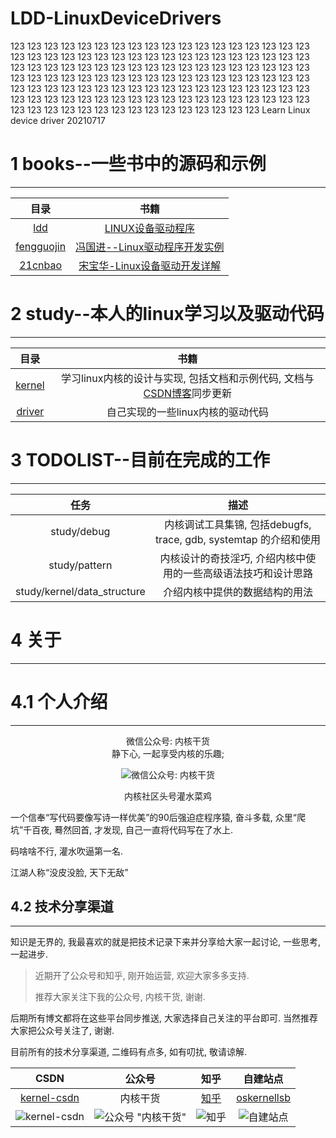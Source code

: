 LDD-LinuxDeviceDrivers
=======
123 123 123 123 123 123 123 123 123 123 123 123 123 123 123 123 123 123 123 123 123 123 123 123 123 123 123 123 123 123 123 123 123 123 123 123 123 123 123 123 123 123 123 123 123 123 123 123 123 123 123 123 123 123 123 123 123 123 123 123 123 123 123 123 123 123 123 123 123 123 123 123 123 123 123 123 123 123 123 123 123 123 123 123 123 123 123 123 123 123 123 123 123 123 123 123 123 123 123 123 123 123 123 123 123 123 123 123 123 123 123 123 123 123 123 123 123 123 123 123 123 123 123 Learn Linux device driver 20210717



# 1  books--一些书中的源码和示例
-------

| 目录 | 书籍 |
|:------:|:------:|
|  [ldd](https://github.com/gatieme/LDD-LinuxDeviceDrivers/tree/master/books/ldd)           | [LINUX设备驱动程序]()                  |
| [fengguojin](https://github.com/gatieme/LDD-LinuxDeviceDrivers/tree/master/books/fengguojin) | [冯国进--Linux驱动程序开发实例](http://book.51cto.com/art/201205/337656.htm)   |
| [21cnbao](https://github.com/gatieme/LDD-LinuxDeviceDrivers/tree/master/books/21cnbao)    | [宋宝华-Linux设备驱动开发详解](http://21cnbao.blog.51cto.com)                            |



# 2  study--本人的linux学习以及驱动代码
-------

| 目录 | 书籍 |
|:------:|:------:|
| [kernel](https://github.com/gatieme/LDD-LinuxDeviceDrivers/tree/master/study/kernel)    | 学习linux内核的设计与实现, 包括文档和示例代码, 文档与[CSDN博客](http://blog.csdn.net/gatieme/article/details/51456569)同步更新 |
| [driver](https://github.com/gatieme/LDD-LinuxDeviceDrivers/tree/master/study/driver)     | 自己实现的一些linux内核的驱动代码 |



# 3  TODOLIST--目前在完成的工作
-------

| 任务 | 描述 |
|:----:|:----:|
| study/debug                   | 内核调试工具集锦, 包括debugfs, trace, gdb, systemtap 的介绍和使用     |
| study/pattern                 | 内核设计的奇技淫巧, 介绍内核中使用的一些高级语法技巧和设计思路        |
| study/kernel/data_structure   | 介绍内核中提供的数据结构的用法                                        |


# 4 关于
-------

# 4.1 个人介绍
-------

<div align="center">
微信公众号: 内核干货
<br>
静下心, 一起享受内核的乐趣;

![微信公众号: 内核干货](./wechat_mp_qrcode.jpg)

内核社区头号灌水菜鸡
</div>

一个信奉“写代码要像写诗一样优美”的90后强迫症程序猿, 奋斗多载, 众里“爬坑”千百夜, 蓦然回首, 才发现, 自己一直将代码写在了水上. 

码啥啥不行, 灌水吹逼第一名. 

江湖人称“没皮没脸, 天下无敌”


## 4.2 技术分享渠道
-------


知识是无界的, 我最喜欢的就是把技术记录下来并分享给大家一起讨论, 一些思考, 一起进步. 


> 近期开了公众号和知乎, 刚开始运营, 欢迎大家多多支持. 
>
> 推荐大家关注下我的公众号, 内核干货, 谢谢. 

后期所有博文都将在这些平台同步推送, 大家选择自己关注的平台即可. 当然推荐大家把公众号关注了, 谢谢. 

目前所有的技术分享渠道, 二维码有点多, 如有叨扰, 敬请谅解.

| CSDN | 公众号 | 知乎 | 自建站点 |
|:--------:|:---------:|:------:|:------------:|
| [kernel-csdn](https://kernel.blog.csdn.net) | 内核干货 | [知乎](https://www.zhihu.com/people/gatieme/posts) | [oskernellsb](https://oskernellab.com) | 
| ![kernel-csdn](./csdn_qrcode.png) | ![公众号 "内核干货"](./wechat_mp_qrcode.jpg) | ![知乎](./zhihu_qrcode.png) | ![自建站点](./oskernellab_qrcode.png) 
